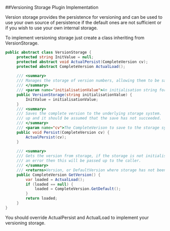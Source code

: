 ##Versioning Storage Plugin Implementation


Version storage provides the persistence for versioning and can be used to use your own source of persistence if the default ones are not sufficient or if you wish 
to use your own internal storage.

To implement versioning storage just create a class inheriting from VersionStorage.

```csharp
public abstract class VersionStorage {
     protected string InitValue = null;
     protected abstract void ActualPersist(CompleteVersion cv);
     protected abstract CompleteVersion ActualLoad();
      
     /// <summary>
     /// Manages the storage of version numbers, allowing them to be saved and loaded.
     /// </summary>
     /// <param name="initialisationValue">An initialisation string for the underling system.</param>
     public VersionStorage(string initialisationValue) {
         InitValue = initialisationValue;
     }
     /// <summary>
     /// Saves the complete version to the underlying storage system.  Where the underlying storage system faults then this error will be passed
     /// up and it should be assumed that the save has not succeeded.
     /// </summary>
     /// <param name="cv">The CompleteVerison to save to the storage system.</param>
     public void Persist(CompleteVersion cv) {
         ActualPersist(cv);
     }
     
     /// <summary>
     /// Gets the version from storage, if the storage is not initialised then will return a default version.  If the underlying storage throws
     /// an error then this will be passed up to the caller.
     /// </summary>
     /// <returns>Version, or DefaultVersion where storage has not been used yet.</returns>
     public CompleteVersion GetVersion() {
         var loaded = ActualLoad();
         if (loaded == null) {
             loaded = CompleteVersion.GetDefault();
         }
         return loaded;
     }
}

```


You should override ActualPersist and ActualLoad to implement your versioning storage.

